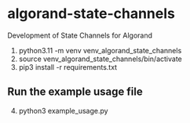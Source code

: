 # algorand-state-channels
Development of State Channels for Algorand


1. python3.11 -m venv venv_algorand_state_channels
2. source venv_algorand_state_channels/bin/activate
3. pip3 install -r requirements.txt


## Run the example usage file
4. python3 example_usage.py